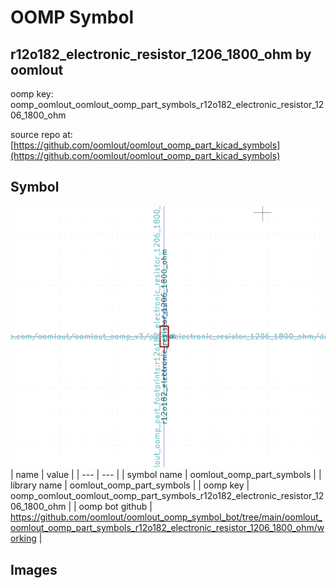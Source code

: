 # OOMP Symbol  
## r12o182_electronic_resistor_1206_1800_ohm  by oomlout  
  
oomp key: oomp_oomlout_oomlout_oomp_part_symbols_r12o182_electronic_resistor_1206_1800_ohm  
  
source repo at: [https://github.com/oomlout/oomlout_oomp_part_kicad_symbols](https://github.com/oomlout/oomlout_oomp_part_kicad_symbols)  
## Symbol  
  
[![working.png](working_600.png)](working.png)  
| name | value | 
| --- | --- | 
| symbol name | oomlout_oomp_part_symbols | 
| library name | oomlout_oomp_part_symbols | 
| oomp key | oomp_oomlout_oomlout_oomp_part_symbols_r12o182_electronic_resistor_1206_1800_ohm | 
| oomp bot github | https://github.com/oomlout/oomlout_oomp_symbol_bot/tree/main/oomlout_oomlout_oomp_part_symbols_r12o182_electronic_resistor_1206_1800_ohm/working | 
## Images  
